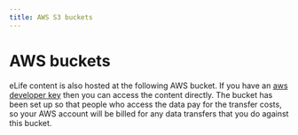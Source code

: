 ```yaml
---
title: AWS S3 buckets
---
```


# AWS buckets

eLife content is also hosted at the following AWS bucket. If you have an [aws developer key][awsk] then you can access the content directly. The bucket has been set up so that people who access the data pay for the transfer costs, so your AWS account will be billed for any data transfers that you do against this bucket. 

[awsk]: http://aws.amazon.com/
